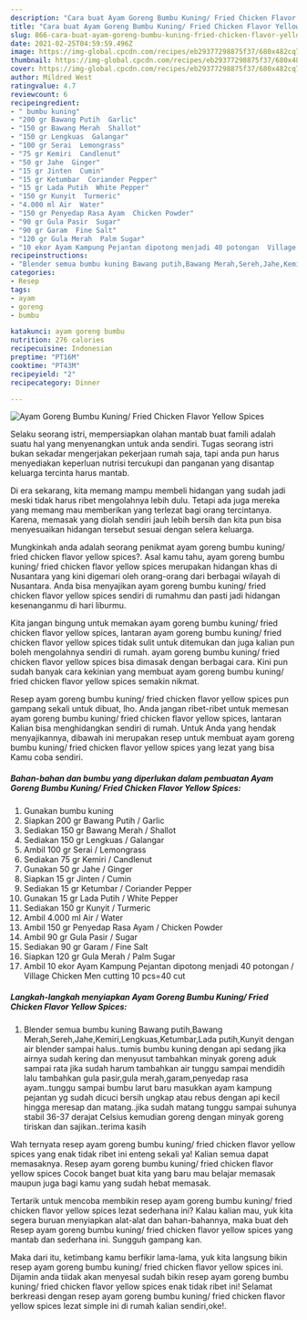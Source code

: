 ```yaml
---
description: "Cara buat Ayam Goreng Bumbu Kuning/ Fried Chicken Flavor Yellow Spices yang nikmat dan Mudah Dibuat"
title: "Cara buat Ayam Goreng Bumbu Kuning/ Fried Chicken Flavor Yellow Spices yang nikmat dan Mudah Dibuat"
slug: 866-cara-buat-ayam-goreng-bumbu-kuning-fried-chicken-flavor-yellow-spices-yang-nikmat-dan-mudah-dibuat
date: 2021-02-25T04:59:59.496Z
image: https://img-global.cpcdn.com/recipes/eb29377298875f37/680x482cq70/ayam-goreng-bumbu-kuning-fried-chicken-flavor-yellow-spices-foto-resep-utama.jpg
thumbnail: https://img-global.cpcdn.com/recipes/eb29377298875f37/680x482cq70/ayam-goreng-bumbu-kuning-fried-chicken-flavor-yellow-spices-foto-resep-utama.jpg
cover: https://img-global.cpcdn.com/recipes/eb29377298875f37/680x482cq70/ayam-goreng-bumbu-kuning-fried-chicken-flavor-yellow-spices-foto-resep-utama.jpg
author: Mildred West
ratingvalue: 4.7
reviewcount: 6
recipeingredient:
- " bumbu kuning"
- "200 gr Bawang Putih  Garlic"
- "150 gr Bawang Merah  Shallot"
- "150 gr Lengkuas  Galangar"
- "100 gr Serai  Lemongrass"
- "75 gr Kemiri  Candlenut"
- "50 gr Jahe  Ginger"
- "15 gr Jinten  Cumin"
- "15 gr Ketumbar  Coriander Pepper"
- "15 gr Lada Putih  White Pepper"
- "150 gr Kunyit  Turmeric"
- "4.000 ml Air  Water"
- "150 gr Penyedap Rasa Ayam  Chicken Powder"
- "90 gr Gula Pasir  Sugar"
- "90 gr Garam  Fine Salt"
- "120 gr Gula Merah  Palm Sugar"
- "10 ekor Ayam Kampung Pejantan dipotong menjadi 40 potongan  Village Chicken Men cutting 10 pcs40 cut"
recipeinstructions:
- "Blender semua bumbu kuning Bawang putih,Bawang Merah,Sereh,Jahe,Kemiri,Lengkuas,Ketumbar,Lada putih,Kunyit dengan air blender sampai halus..tumis bumbu kuning dengan api sedang jika airnya sudah kering dan menyusut tambahkan minyak goreng aduk sampai rata jika sudah harum tambahkan air tunggu sampai mendidih lalu tambahkan gula pasir,gula merah,garam,penyedap rasa ayam..tunggu sampai bumbu larut baru masukkan ayam kampung pejantan yg sudah dicuci bersih ungkap atau rebus dengan api kecil hingga meresap dan matang..jika sudah matang tunggu sampai suhunya stabil 36-37 derajat Celsius kemudian goreng dengan minyak goreng tiriskan dan sajikan..terima kasih"
categories:
- Resep
tags:
- ayam
- goreng
- bumbu

katakunci: ayam goreng bumbu 
nutrition: 276 calories
recipecuisine: Indonesian
preptime: "PT16M"
cooktime: "PT43M"
recipeyield: "2"
recipecategory: Dinner

---
```



![Ayam Goreng Bumbu Kuning/ Fried Chicken Flavor Yellow Spices](https://img-global.cpcdn.com/recipes/eb29377298875f37/680x482cq70/ayam-goreng-bumbu-kuning-fried-chicken-flavor-yellow-spices-foto-resep-utama.jpg)

Selaku seorang istri, mempersiapkan olahan mantab buat famili adalah suatu hal yang menyenangkan untuk anda sendiri. Tugas seorang istri bukan sekadar mengerjakan pekerjaan rumah saja, tapi anda pun harus menyediakan keperluan nutrisi tercukupi dan panganan yang disantap keluarga tercinta harus mantab.

Di era  sekarang, kita memang mampu membeli hidangan yang sudah jadi meski tidak harus ribet mengolahnya lebih dulu. Tetapi ada juga mereka yang memang mau memberikan yang terlezat bagi orang tercintanya. Karena, memasak yang diolah sendiri jauh lebih bersih dan kita pun bisa menyesuaikan hidangan tersebut sesuai dengan selera keluarga. 



Mungkinkah anda adalah seorang penikmat ayam goreng bumbu kuning/ fried chicken flavor yellow spices?. Asal kamu tahu, ayam goreng bumbu kuning/ fried chicken flavor yellow spices merupakan hidangan khas di Nusantara yang kini digemari oleh orang-orang dari berbagai wilayah di Nusantara. Anda bisa menyajikan ayam goreng bumbu kuning/ fried chicken flavor yellow spices sendiri di rumahmu dan pasti jadi hidangan kesenanganmu di hari liburmu.

Kita jangan bingung untuk memakan ayam goreng bumbu kuning/ fried chicken flavor yellow spices, lantaran ayam goreng bumbu kuning/ fried chicken flavor yellow spices tidak sulit untuk ditemukan dan juga kalian pun boleh mengolahnya sendiri di rumah. ayam goreng bumbu kuning/ fried chicken flavor yellow spices bisa dimasak dengan berbagai cara. Kini pun sudah banyak cara kekinian yang membuat ayam goreng bumbu kuning/ fried chicken flavor yellow spices semakin nikmat.

Resep ayam goreng bumbu kuning/ fried chicken flavor yellow spices pun gampang sekali untuk dibuat, lho. Anda jangan ribet-ribet untuk memesan ayam goreng bumbu kuning/ fried chicken flavor yellow spices, lantaran Kalian bisa menghidangkan sendiri di rumah. Untuk Anda yang hendak menyajikannya, dibawah ini merupakan resep untuk membuat ayam goreng bumbu kuning/ fried chicken flavor yellow spices yang lezat yang bisa Kamu coba sendiri.

<!--inarticleads1-->

##### Bahan-bahan dan bumbu yang diperlukan dalam pembuatan Ayam Goreng Bumbu Kuning/ Fried Chicken Flavor Yellow Spices:

1. Gunakan  bumbu kuning
1. Siapkan 200 gr Bawang Putih / Garlic
1. Sediakan 150 gr Bawang Merah / Shallot
1. Sediakan 150 gr Lengkuas / Galangar
1. Ambil 100 gr Serai / Lemongrass
1. Sediakan 75 gr Kemiri / Candlenut
1. Gunakan 50 gr Jahe / Ginger
1. Siapkan 15 gr Jinten / Cumin
1. Sediakan 15 gr Ketumbar / Coriander Pepper
1. Gunakan 15 gr Lada Putih / White Pepper
1. Sediakan 150 gr Kunyit / Turmeric
1. Ambil 4.000 ml Air / Water
1. Ambil 150 gr Penyedap Rasa Ayam / Chicken Powder
1. Ambil 90 gr Gula Pasir / Sugar
1. Sediakan 90 gr Garam / Fine Salt
1. Siapkan 120 gr Gula Merah / Palm Sugar
1. Ambil 10 ekor Ayam Kampung Pejantan dipotong menjadi 40 potongan / Village Chicken Men cutting 10 pcs=40 cut




<!--inarticleads2-->

##### Langkah-langkah menyiapkan Ayam Goreng Bumbu Kuning/ Fried Chicken Flavor Yellow Spices:

1. Blender semua bumbu kuning Bawang putih,Bawang Merah,Sereh,Jahe,Kemiri,Lengkuas,Ketumbar,Lada putih,Kunyit dengan air blender sampai halus..tumis bumbu kuning dengan api sedang jika airnya sudah kering dan menyusut tambahkan minyak goreng aduk sampai rata jika sudah harum tambahkan air tunggu sampai mendidih lalu tambahkan gula pasir,gula merah,garam,penyedap rasa ayam..tunggu sampai bumbu larut baru masukkan ayam kampung pejantan yg sudah dicuci bersih ungkap atau rebus dengan api kecil hingga meresap dan matang..jika sudah matang tunggu sampai suhunya stabil 36-37 derajat Celsius kemudian goreng dengan minyak goreng tiriskan dan sajikan..terima kasih




Wah ternyata resep ayam goreng bumbu kuning/ fried chicken flavor yellow spices yang enak tidak ribet ini enteng sekali ya! Kalian semua dapat memasaknya. Resep ayam goreng bumbu kuning/ fried chicken flavor yellow spices Cocok banget buat kita yang baru mau belajar memasak maupun juga bagi kamu yang sudah hebat memasak.

Tertarik untuk mencoba membikin resep ayam goreng bumbu kuning/ fried chicken flavor yellow spices lezat sederhana ini? Kalau kalian mau, yuk kita segera buruan menyiapkan alat-alat dan bahan-bahannya, maka buat deh Resep ayam goreng bumbu kuning/ fried chicken flavor yellow spices yang mantab dan sederhana ini. Sungguh gampang kan. 

Maka dari itu, ketimbang kamu berfikir lama-lama, yuk kita langsung bikin resep ayam goreng bumbu kuning/ fried chicken flavor yellow spices ini. Dijamin anda tiidak akan menyesal sudah bikin resep ayam goreng bumbu kuning/ fried chicken flavor yellow spices enak tidak ribet ini! Selamat berkreasi dengan resep ayam goreng bumbu kuning/ fried chicken flavor yellow spices lezat simple ini di rumah kalian sendiri,oke!.

